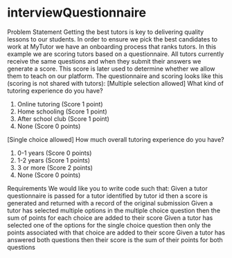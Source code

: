 # interviewQuestionnaire

Problem Statement
Getting the best tutors is key to delivering quality lessons to our students. In order to ensure
we pick the best candidates to work at MyTutor we have an onboarding process that ranks
tutors. In this example we are scoring tutors based on a questionnaire. All tutors currently
receive the same questions and when they submit their answers we generate a score. This
score is later used to determine whether we allow them to teach on our platform. The
questionnaire and scoring looks like this (scoring is not shared with tutors):
[Multiple selection allowed] What kind of tutoring experience do you have?
1. Online tutoring (Score 1 point)
2. Home schooling (Score 1 point)
3. After school club (Score 1 point)
4. None (Score 0 points)
   
[Single choice allowed] How much overall tutoring experience do you have?
1. 0-1 years (Score 0 points)
2. 1-2 years (Score 1 points)
3. 3 or more (Score 2 points)
4. None (Score 0 points)
   
Requirements
We would like you to write code such that:
Given a tutor questionnaire is passed for a tutor identified by tutor id then a score is
generated and returned with a record of the original submission
Given a tutor has selected multiple options in the multiple choice question then the
sum of points for each choice are added to their score
Given a tutor has selected one of the options for the single choice question then only
the points associated with that choice are added to their score
Given a tutor has answered both questions then their score is the sum of their points
for both questions
